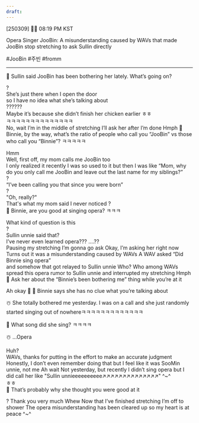 ```yaml
---
draft:
---
```

[250309] 🐣💭 08:19 PM KST 

Opera Singer JooBin: A misunderstanding caused by WAVs
that made JooBin stop stretching to ask Sullin directly

#JooBin #주빈 #fromm

___
🫧 Sullin said JooBin has been bothering her lately. What’s going on?

?  
She’s just there when I open the door  
so I have no idea what she’s talking about  
??????  
Maybe it’s because she didn’t finish her chicken earlier ㅎㅎ  
ㅋㅋㅋㅋㅋㅋㅋㅋㅋㅋㅋㅋㅋㅋ  
No, wait
I’m in the middle of stretching
I’ll ask her after I’m done
Hmph
🫧 Binnie, by the way, what’s the ratio of people who call you “JooBin” vs those who call you “Binnie”? ㅋㅋㅋㅋㅋ

Hmm  
Well, first off, my mom calls me JooBin too  
I only realized it recently
I was so used to it but then I was like
“Mom, why do you only call me JooBin and leave out the last name for my siblings?”  
?  
“I’ve been calling you that since you were born”  
?  
"Oh, really?"  
That's what my mom said
I never noticed
?  
🫧 Binnie, are you good at singing opera? ㅋㅋㅋ

What kind of question is this  
?  
Sullin unnie said that?  
I’ve never even learned opera???
….??  
Pausing my stretching
I’m gonna go ask
Okay, I’m asking her right now  
Turns out it was a misunderstanding caused by WAVs
A WAV asked “Did Binnie sing opera”  
and somehow that got relayed to Sullin unnie
Who?
Who among WAVs spread this opera rumor to Sullin unnie
and interrupted my stretching
Hmph
🫧 Ask her about the “Binnie’s been bothering me” thing while you’re at it

Ah okay 
🫧 🌊 Binnie says she has no clue what you’re talking about

☃️ She totally bothered me yesterday. I was on a call and she just randomly started singing out of nowhereㅋㅋㅋㅋㅋㅋㅋㅋㅋㅋㅋㅋㅋ

🌊 What song did she sing? ㅋㅋㅋㅋ

☃️ …Opera

Huh?  
WAVs, thanks for putting in the effort to make an accurate judgment
Honestly, I don’t even remember doing that 
but I feel like it was SooMin unnie, not me
Ah wait
Not yesterday, but recently
I didn’t sing opera but I did call her like
"Sullin unnieeeeeeeeee↗️↗️↗️↗️↗️↗️↗️↗️↗️↗️↗️↗️↗️↗️"
^~^  
ㅎㅎ  
🫧 That’s probably why she thought you were good at it

? Thank you very much 
Whew 
Now that I’ve finished stretching 
I’m off to shower
The opera misunderstanding has been cleared up so my heart is at peace
^~^